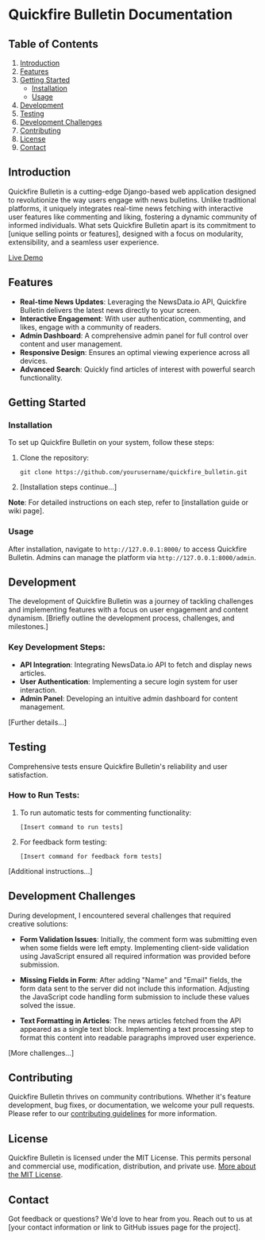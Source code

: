 # Quickfire Bulletin Documentation

## Table of Contents

1. [Introduction](#introduction)
2. [Features](#features)
3. [Getting Started](#getting-started)
   - [Installation](#installation)
   - [Usage](#usage)
4. [Development](#development)
5. [Testing](#testing)
6. [Development Challenges](#development-challenges)
7. [Contributing](#contributing)
8. [License](#license)
9. [Contact](#contact)

## Introduction

Quickfire Bulletin is a cutting-edge Django-based web application designed to revolutionize the way users engage with news bulletins. Unlike traditional platforms, it uniquely integrates real-time news fetching with interactive user features like commenting and liking, fostering a dynamic community of informed individuals. What sets Quickfire Bulletin apart is its commitment to [unique selling points or features], designed with a focus on modularity, extensibility, and a seamless user experience.

[Live Demo](http://quickfirebulletin-9159c210d03e.herokuapp.com/)

## Features

- **Real-time News Updates**: Leveraging the NewsData.io API, Quickfire Bulletin delivers the latest news directly to your screen.
- **Interactive Engagement**: With user authentication, commenting, and likes, engage with a community of readers.
- **Admin Dashboard**: A comprehensive admin panel for full control over content and user management.
- **Responsive Design**: Ensures an optimal viewing experience across all devices.
- **Advanced Search**: Quickly find articles of interest with powerful search functionality.

## Getting Started

### Installation

To set up Quickfire Bulletin on your system, follow these steps:

1. Clone the repository:
    ```
    git clone https://github.com/yourusername/quickfire_bulletin.git
    ```

2. [Installation steps continue...]

**Note**: For detailed instructions on each step, refer to [installation guide or wiki page].

### Usage

After installation, navigate to `http://127.0.0.1:8000/` to access Quickfire Bulletin. Admins can manage the platform via `http://127.0.0.1:8000/admin`.

## Development

The development of Quickfire Bulletin was a journey of tackling challenges and implementing features with a focus on user engagement and content dynamism. [Briefly outline the development process, challenges, and milestones.]

### Key Development Steps:

- **API Integration**: Integrating NewsData.io API to fetch and display news articles.
- **User Authentication**: Implementing a secure login system for user interaction.
- **Admin Panel**: Developing an intuitive admin dashboard for content management.

[Further details...]

## Testing

Comprehensive tests ensure Quickfire Bulletin's reliability and user satisfaction. 

### How to Run Tests:

1. To run automatic tests for commenting functionality:
    ```
    [Insert command to run tests]
    ```

2. For feedback form testing:
    ```
    [Insert command for feedback form tests]
    ```

[Additional instructions...]

## Development Challenges

During development, I encountered several challenges that required creative solutions:

- **Form Validation Issues**: Initially, the comment form was submitting even when some fields were left empty. Implementing client-side validation using JavaScript ensured all required information was provided before submission.

- **Missing Fields in Form**: After adding "Name" and "Email" fields, the form data sent to the server did not include this information. Adjusting the JavaScript code handling form submission to include these values solved the issue.

- **Text Formatting in Articles**: The news articles fetched from the API appeared as a single text block. Implementing a text processing step to format this content into readable paragraphs improved user experience.

[More challenges...]

## Contributing

Quickfire Bulletin thrives on community contributions. Whether it's feature development, bug fixes, or documentation, we welcome your pull requests. Please refer to our [contributing guidelines](#) for more information.

## License

Quickfire Bulletin is licensed under the MIT License. This permits personal and commercial use, modification, distribution, and private use. [More about the MIT License](https://opensource.org/licenses/MIT).

## Contact

Got feedback or questions? We'd love to hear from you. Reach out to us at [your contact information or link to GitHub issues page for the project].
